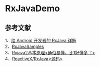 # RxJavaDemo      

## 参考文献      
1、[给 Android 开发者的 RxJava 详解](http://gank.io/post/560e15be2dca930e00da1083)       
2、[RxJavaSamples](https://github.com/rengwuxian/RxJavaSamples)      
3、[Rxjava2基本原理<通俗易懂，比1好懂多了>](https://blog.csdn.net/lijizhi19950123/article/details/77917031)        
4、[ReactiveX/RxJava<源码>](https://github.com/ReactiveX/RxJava)           
